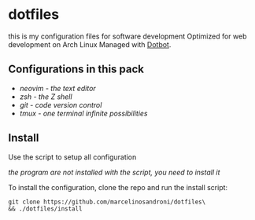 # dotfiles

this is my configuration files for software development
Optimized for web development on Arch Linux
Managed with [Dotbot](https://github.com/anishathalye/dotbot).

## Configurations in this pack

* *neovim - the text editor*
* *zsh - the Z shell*
* *git - code version control*
* *tmux - one terminal infinite possibilities*


## Install

Use the script to setup all configuration

*the program are not installed with the script, you need to install it*

To install the configuration, clone the repo and run the install script:

```
git clone https://github.com/marcelinosandroni/dotfiles\
&& ./dotfiles/install
```
